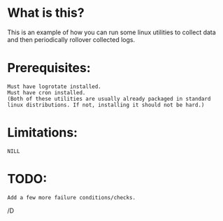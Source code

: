 # What is this?
This is an example of how you can run some linux utilities to collect data and then periodically rollover collected logs.

# Prerequisites:
	Must have logrotate installed.
	Must have cron installed.
	(Both of these utilities are usually already packaged in standard linux distributions. If not, installing it should not be hard.)

# Limitations:
	NILL

# TODO:
	Add a few more failure conditions/checks.


/D
